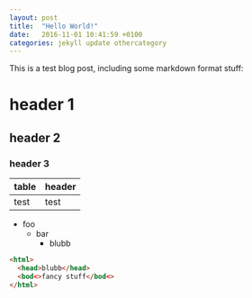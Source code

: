 ```yaml
---
layout: post
title:  "Hello World!"
date:   2016-11-01 10:41:59 +0100
categories: jekyll update othercategory
---
```


This is a test blog post, including some markdown format stuff:

# header 1

## header 2

### header 3

| table | header |
| ----- | ------ |
| test  | test   |


- foo
  - bar
    - blubb
    
```html
<html>
  <head>blubb</head>
  <bod<>fancy stuff</bod<>
</html>
```
